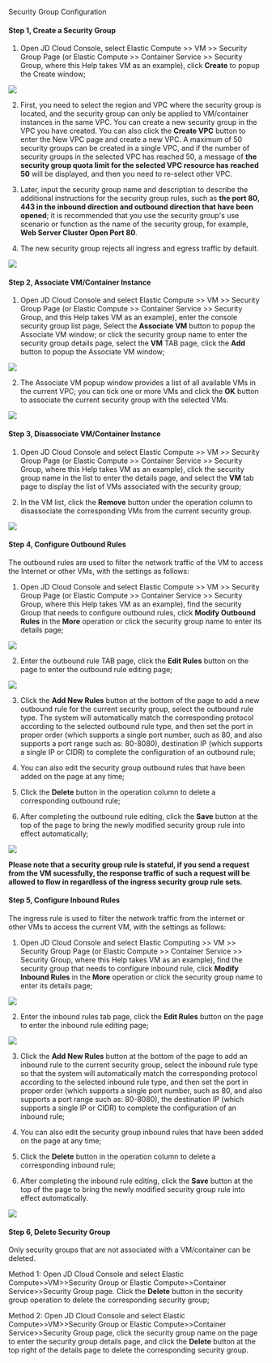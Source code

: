 Security Group Configuration

#### **Step 1, Create a Security Group**

1. Open JD Cloud Console, select Elastic Compute >> VM >> Security Group Page (or Elastic Compute >> Container Service >> Security Group, where this Help takes VM as an example), click **Create** to popup the Create  window;

![](/image/Networking/Virtual-Private-Cloud/Operation-Guide/Security-Group-Configuration/Step1.png)


2. First, you need to select the region and VPC where the security group is located, and the security group can only be applied to VM/container instances in the same VPC. You can create a new security group in the VPC you have created. You can also click the **Create VPC** button to enter the New VPC page and create a new VPC. A maximum of 50 security groups can be created in a single VPC, and if the number of security groups in the selected VPC has reached 50, a message of **the security group quota limit for the selected VPC resource has reached 50** will be displayed, and then you need to re-select other VPC.

3. Later, input the security group name and description to describe the additional instructions for the security group rules, such as **the port 80, 443 in the inbound direction and outbound direction that have been opened**; it is recommended that you use the security group's use scenario or function as the name of the security group, for example, **Web Server Cluster Open Port 80**.

4. The new security group rejects all ingress and egress traffic by default.

![](/image/Networking/Virtual-Private-Cloud/Operation-Guide/Security-Group-Configuration/Step2.png)



#### **Step 2, Associate VM/Container Instance**

1. Open JD Cloud Console and select Elastic Compute >> VM >> Security Group Page (or Elastic Compute >> Container Service >> Security Group, and this Help takes VM as an example), enter the console security group list page, Select the **Associate VM** button to popup the Associate VM  window; or click the security group name to enter the security group details page, select the **VM** TAB page, click the **Add** button to popup the Associate VM  window;

 ![](/image/Networking/Virtual-Private-Cloud/Operation-Guide/Security-Group-Configuration/Step3.png)



2. The Associate VM popup window provides a list of all available VMs in the current VPC; you can tick one or more VMs and click the **OK** button to associate the current security group with the selected VMs.

![](/image/Networking/Virtual-Private-Cloud/Operation-Guide/Security-Group-Configuration/Step4.png)



#### **Step 3, Disassociate VM/Container Instance**

1. Open JD Cloud Console and select Elastic Compute >> VM >> Security Group Page (or Elastic Compute >> Container Service >> Security Group, where this Help takes VM as an example), click the security group name in the list to enter the details page, and select the **VM** tab page to display the list of VMs associated with the security group;

2. In the VM list, click the **Remove** button under the operation column to disassociate the corresponding VMs from the current security group.

![](/image/Networking/Virtual-Private-Cloud/Operation-Guide/Security-Group-Configuration/Step5.png)



#### **Step 4, Configure Outbound Rules**

The outbound rules are used to filter the network traffic of the VM to access the Internet or other VMs, with the settings as follows:

1. Open JD Cloud Console and select Elastic Compute >> VM >> Security Group Page (or Elastic Compute >> Container Service >> Security Group, where this Help takes VM as an example), find the security Group that needs to configure outbound rules, click **Modify Outbound Rules** in the **More** operation or click the security group name to enter its details page;

![](/image/Networking/Virtual-Private-Cloud/Operation-Guide/Security-Group-Configuration/Step6.png)



2. Enter the outbound rule TAB page, click the **Edit Rules** button on the page to enter the outbound rule editing page;

![](/image/Networking/Virtual-Private-Cloud/Operation-Guide/Security-Group-Configuration/Step7.png)



3. Click the **Add New Rules** button at the bottom of the page to add a new outbound rule for the current security group, select the outbound rule type. The system will automatically match the corresponding protocol according to the selected outbound rule type, and then set the port in proper order (which supports a single port number, such as 80, and also supports a port range such as: 80-8080), destination IP (which supports a single IP or CIDR) to complete the configuration of an outbound rule;

4. You can also edit the security group outbound rules that have been added on the page at any time;

5. Click the **Delete** button in the operation column to delete a corresponding outbound rule;

6. After completing the outbound rule editing, click the **Save** button at the top of the page to bring the newly modified security group rule into effect automatically;

![](/image/Networking/Virtual-Private-Cloud/Operation-Guide/Security-Group-Configuration/Step8.png)



**Please note that a security group rule is stateful, if you send a request from the VM sucessfully, the response traffic of such a request will be allowed to flow in regardless of the ingress security group rule sets.**



#### **Step 5, Configure Inbound Rules**

The ingress rule is used to filter the network traffic from the  internet or other VMs to access the current VM, with the settings as follows:

1. Open JD Cloud Console and select Elastic Computing >> VM >> Security Group Page (or Elastic Compute >> Container Service >> Security Group, where this Help takes VM as an example), find the security group that needs to configure inbound rule, click **Modify Inbound Rules** in the **More** operation or click the security group name to enter its details page;

![](/image/Networking/Virtual-Private-Cloud/Operation-Guide/Security-Group-Configuration/Step9.png) 



2. Enter the inbound rules tab page, click the **Edit Rules** button on the page to enter the inbound rule editing page;

![](/image/Networking/Virtual-Private-Cloud/Operation-Guide/Security-Group-Configuration/Step10.png)



3. Click the **Add New Rules** button at the bottom of the page to add an inbound rule to the current security group, select the inbound rule type so that the system will automatically match the corresponding protocol according to the selected inbound rule type, and then set the port in proper order (which supports a single port number, such as 80, and also supports a port range such as: 80-8080), the destination IP (which supports a single IP or CIDR) to complete the configuration of an inbound rule;

4. You can also edit the security group inbound rules that have been added on the page at any time;

5. Click the **Delete** button in the operation column to delete a corresponding inbound rule;

6. After completing the inbound rule editing, click the **Save** button at the top of the page to bring the newly modified security group rule into effect automatically.

![](/image/Networking/Virtual-Private-Cloud/Operation-Guide/Security-Group-Configuration/Step11.png)





#### **Step 6, Delete Security Group**

Only security groups that are not associated with a VM/container can be deleted.

Method 1:  Open JD Cloud Console and select Elastic Compute>>VM>>Security Group or Elastic Compute>>Container Service>>Security Group page. Click the **Delete** button in the security group operation to delete the corresponding security group;

Method 2: Open JD Cloud Console and select Elastic Compute>>VM>>Security Group or Elastic Compute>>Container Service>>Security Group page, click the security group name on the page to enter the security group details page, and click the **Delete** button at the top right of the details page to delete the corresponding security group.

 